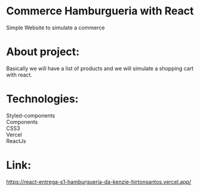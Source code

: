 # Commerce Hamburgueria with React

Simple Website to simulate a commerce 

# About project:

Basically we will have a list of products and we will simulate a shopping cart with react.

# Technologies:

Styled-components  
Components  
CSS3  
Vercel  
ReactJs  

# Link:

https://react-entrega-s1-hamburgueria-da-kenzie-hirtonsantos.vercel.app/